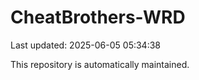 # CheatBrothers-WRD

Last updated: 2025-06-05 05:34:38

This repository is automatically maintained.
